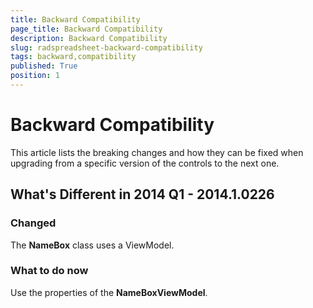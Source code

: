 ```yaml
---
title: Backward Compatibility
page_title: Backward Compatibility
description: Backward Compatibility
slug: radspreadsheet-backward-compatibility
tags: backward,compatibility
published: True
position: 1
---
```


# Backward Compatibility



This article lists the breaking changes and how they can be fixed when upgrading from a specific version of the controls to the next one.
      

## What's Different in 2014 Q1 - 2014.1.0226

### Changed

The __NameBox__ class uses a ViewModel.
            

### What to do now

Use the properties of the __NameBoxViewModel__.
            
